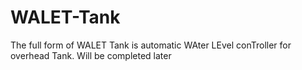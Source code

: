 # WALET-Tank
The full form of WALET Tank is automatic WAter LEvel conTroller for overhead Tank.
Will be completed later
